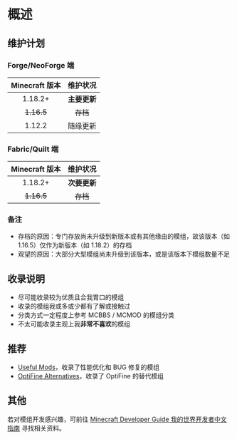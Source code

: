 # 概述

## 维护计划

### Forge/NeoForge 端

| Minecraft 版本 |   维护状况   |
| :------------: | :----------: |
|    1.18.2+     | **主要更新** |
|   ~~1.16.5~~   |   ~~存档~~   |
|     1.12.2     |   随缘更新   |

### Fabric/Quilt 端

| Minecraft 版本 |   维护状况   |
| :------------: | :----------: |
|    1.18.2+     | **次要更新** |
|   ~~1.16.5~~   |   ~~存档~~   |

### 备注

- 存档的原因：专门存放尚未升级到新版本或有其他缘由的模组，故该版本（如 1.16.5）仅作为新版本（如 1.18.2）的存档
- 观望的原因：大部分大型模组尚未升级到该版本，或是该版本下模组数量不足

## 收录说明

- 尽可能收录较为优质且合我胃口的模组
- 收录的模组我或多或少都有了解或接触过
- 分类方式一定程度上参考 MCBBS / MCMOD 的模组分类
- 不太可能收录主观上我**非常不喜欢**的模组

## 推荐

- [Useful Mods](https://github.com/NordicGamerFE/usefulmods)，收录了性能优化和 BUG 修复的模组
- [OptiFine Alternatives](https://lambdaurora.dev/optifine_alternatives)，收录了 OptiFine 的替代模组

## 其他

若对模组开发感兴趣，可前往 [Minecraft Developer Guide 我的世界开发者中文指南](https://github.com/Mouse0w0/MinecraftDeveloperGuide) 寻找相关资料。
